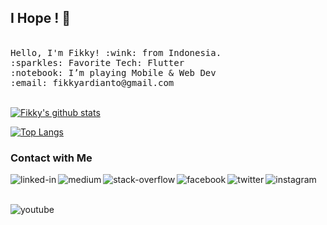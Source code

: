 ## I Hope ! 👋

<p>
  <br>
  <samp>
    Hello, I'm Fikky! :wink: from Indonesia.<br>
    :sparkles: Favorite Tech: Flutter <br>
    :notebook: I’m playing Mobile & Web Dev <br>
    :email:	fikkyardianto@gmail.com <br>
  </samp>
  <br>

  
[![Fikky's github stats](https://github-readme-stats.vercel.app/api?username=gonexwind&count_private=true&theme=vue-dark&show_icons=true)](https://github.com/gonexwind)
  
<!-- [![Contribution Stats](https://github-contribution-stats.vercel.app/api/?username=gonexwind&count_private=true&theme=vue-dark&show_icons=true)](https://github.com/gonexwind/github-contribution-stats/)
   -->
[![Top Langs](https://github-readme-stats.vercel.app/api/top-langs/?username=gonexwind&layout=compact&theme=vue-dark)](https://github.com/gonexwind)
</p>

### Contact with Me

[<img align="left" alt="linked-in" src="https://img.shields.io/badge/linkedin-%230077B5.svg?&style=for-the-badge&logo=linkedin&logoColor=white" />](https://www.linkedin.com/in/fikkyardianto)

[<img align="left" alt="medium" src="https://img.shields.io/badge/medium-%2312100E.svg?&style=for-the-badge&logo=medium&logoColor=white" />](https://fikkyardianto.medium.com/)

[<img align="left" alt="stack-overflow" src="https://img.shields.io/badge/stack%20overflow-FE7A16?logo=stack-overflow&logoColor=white&style=for-the-badge" />](https://stackoverflow.com/users/15751737/fikky-ardianto)

[<img align="left" alt="facebook" src="https://img.shields.io/badge/facebook-%231877F2.svg?&style=for-the-badge&logo=facebook&logoColor=white" />](https://www.facebook.com/fikky.ardi/)

[<img align="left" alt="twitter" src="https://img.shields.io/badge/twitter-%231DA1F2.svg?&style=for-the-badge&logo=twitter&logoColor=white" />](https://twitter.com/gonexwind)

[<img align="left" alt="instagram" src="https://img.shields.io/badge/Instagram-%23E4405F.svg?&style=for-the-badge&logo=instagram&logoColor=white" />](https://instagram.com/fikkyardianto)

<br>
<br>

[<img align="left" alt="youtube" src="https://img.shields.io/badge/youtube-%23FF0001.svg?&style=for-the-badge&logo=youtube&logoColor=white" />](https://www.youtube.com/channel/UCKv1DvnWiOXl1GtCFEZKr1Q)
